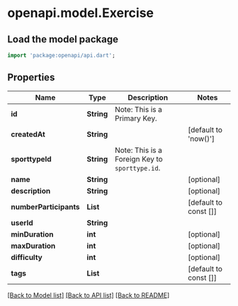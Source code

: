 # openapi.model.Exercise

## Load the model package
```dart
import 'package:openapi/api.dart';
```

## Properties
Name | Type | Description | Notes
------------ | ------------- | ------------- | -------------
**id** | **String** | Note: This is a Primary Key.<pk/> | 
**createdAt** | **String** |  | [default to 'now()']
**sporttypeId** | **String** | Note: This is a Foreign Key to `sporttype.id`.<fk table='sporttype' column='id'/> | 
**name** | **String** |  | [optional] 
**description** | **String** |  | [optional] 
**numberParticipants** | **List<int>** |  | [default to const []]
**userId** | **String** |  | 
**minDuration** | **int** |  | [optional] 
**maxDuration** | **int** |  | [optional] 
**difficulty** | **int** |  | [optional] 
**tags** | **List<String>** |  | [default to const []]

[[Back to Model list]](../README.md#documentation-for-models) [[Back to API list]](../README.md#documentation-for-api-endpoints) [[Back to README]](../README.md)


